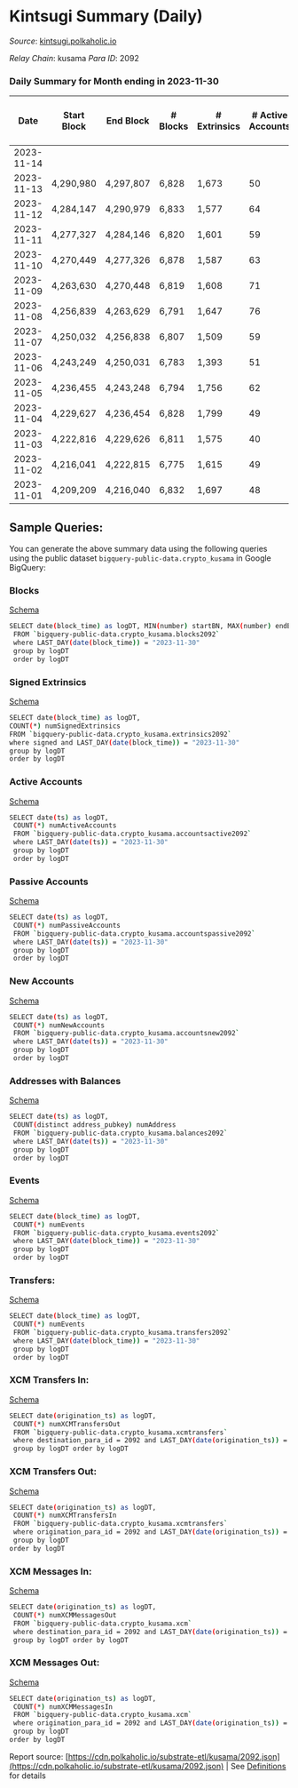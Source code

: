 # Kintsugi Summary (Daily)

_Source_: [kintsugi.polkaholic.io](https://kintsugi.polkaholic.io)

*Relay Chain*: kusama
*Para ID*: 2092



### Daily Summary for Month ending in 2023-11-30


| Date    | Start Block | End Block | # Blocks | # Extrinsics | # Active Accounts | # Passive Accounts | # New Accounts | # Addresses | # Events  | # Transfers ($USD) | # XCM Transfers In ($USD) | # XCM Transfers Out ($USD) | # XCM In | # XCM Out | Issues |
|---------|-------------|-----------|----------|--------------|-------------------|--------------------|----------------|-------------|-----------|--------------------|---------------------------|----------------------------|----------|-----------|--------|
| 2023-11-14 |  |  |  |  |  |  |  |  |  |   |   |   |  |  |  |
| 2023-11-13 | 4,290,980 | 4,297,807 | 6,828 | 1,673 | 50 | 10 | 2 | 16,758 | 62,362 | 6,893 ($3,632.15) | 7 ($338.85) | 5 ($84.35) | 15 | 8 |  |
| 2023-11-12 | 4,284,147 | 4,290,979 | 6,833 | 1,577 | 64 | 10 |  | 16,756 | 62,271 | 6,924 ($7,813.03) | 13 ($475.33) | 2 ($7.57) | 24 | 7 |  |
| 2023-11-11 | 4,277,327 | 4,284,146 | 6,820 | 1,601 | 59 | 9 |  | 16,752 | 62,155 | 6,879 ($1,940.42) | 3 ($11.67) | 2 ($163.95) | 9 | 3 |  |
| 2023-11-10 | 4,270,449 | 4,277,326 | 6,878 | 1,587 | 63 | 12 | 3 | 16,752 | 62,664 | 6,957 ($3,215.48) | 2 ($0.50) | 2 ($12.64) | 19 | 14 |  |
| 2023-11-09 | 4,263,630 | 4,270,448 | 6,819 | 1,608 | 71 | 13 | 3 | 16,749 | 62,168 | 6,927 ($4,730.43) | 2 ($27.15) | 10 ($382.96) | 20 | 15 |  |
| 2023-11-08 | 4,256,839 | 4,263,629 | 6,791 | 1,647 | 76 | 11 |  | 16,746 | 62,109 | 6,901 ($4,623.50) | 7 ($151.74) | 6 ($390.62) | 11 | 22 |  |
| 2023-11-07 | 4,250,032 | 4,256,838 | 6,807 | 1,509 | 59 | 11 | 3 | 16,746 | 61,896 | 6,944 ($4,730.89) | 17 ($444.48) | 9  | 101 | 116 |  |
| 2023-11-06 | 4,243,249 | 4,250,031 | 6,783 | 1,393 | 51 | 12 |  | 16,743 | 60,961 | 6,860 ($12,827.12) | 5 ($97.25) | 8  | 14 | 16 |  |
| 2023-11-05 | 4,236,455 | 4,243,248 | 6,794 | 1,756 | 62 | 11 | 1 | 16,743 | 62,753 | 6,910 ($6,478.10) | 4 ($92.85) | 17  | 26 | 41 |  |
| 2023-11-04 | 4,229,627 | 4,236,454 | 6,828 | 1,799 | 49 | 11 | 3 | 16,742 | 62,978 | 6,877 ($1,175.88) | 6 ($329.41) | 4 ($24.80) | 12 | 11 |  |
| 2023-11-03 | 4,222,816 | 4,229,626 | 6,811 | 1,575 | 40 | 8 |  | 16,739 | 61,760 | 6,860 ($1,337.02) | 2 ($45.28) | 4 ($165.12) | 6 | 8 |  |
| 2023-11-02 | 4,216,041 | 4,222,815 | 6,775 | 1,615 | 49 | 10 |  | 16,739 | 61,802 | 6,831 ($1,254.32) | 5 ($88.46) | 3 ($275.10) | 11 | 9 |  |
| 2023-11-01 | 4,209,209 | 4,216,040 | 6,832 | 1,697 | 48 | 10 |  | 16,739 | 62,465 | 6,891 ($2,018.56) | 5 ($56.39) | 4 ($255.80) | 10 | 8 |  |

## Sample Queries:
You can generate the above summary data using the following queries using the public dataset `bigquery-public-data.crypto_kusama` in Google BigQuery:


### Blocks 

[Schema](https://github.com/colorfulnotion/substrate-etl/blob/main/schema/blocks.json)

```bash
SELECT date(block_time) as logDT, MIN(number) startBN, MAX(number) endBN, COUNT(*) numBlocks 
 FROM `bigquery-public-data.crypto_kusama.blocks2092`  
 where LAST_DAY(date(block_time)) = "2023-11-30" 
 group by logDT 
 order by logDT
```

### Signed Extrinsics 

[Schema](https://github.com/colorfulnotion/substrate-etl/blob/main/schema/extrinsics.json)

```bash
SELECT date(block_time) as logDT, 
COUNT(*) numSignedExtrinsics 
FROM `bigquery-public-data.crypto_kusama.extrinsics2092`  
where signed and LAST_DAY(date(block_time)) = "2023-11-30" 
group by logDT 
order by logDT
```

### Active Accounts 

[Schema](https://github.com/colorfulnotion/substrate-etl/blob/main/schema/accountsactive.json)

```bash
SELECT date(ts) as logDT, 
 COUNT(*) numActiveAccounts 
 FROM `bigquery-public-data.crypto_kusama.accountsactive2092` 
 where LAST_DAY(date(ts)) = "2023-11-30" 
 group by logDT 
 order by logDT
```

### Passive Accounts 

[Schema](https://github.com/colorfulnotion/substrate-etl/blob/main/schema/accountspassive.json)

```bash
SELECT date(ts) as logDT, 
 COUNT(*) numPassiveAccounts 
 FROM `bigquery-public-data.crypto_kusama.accountspassive2092` 
 where LAST_DAY(date(ts)) = "2023-11-30" 
 group by logDT 
 order by logDT
```

### New Accounts 

[Schema](https://github.com/colorfulnotion/substrate-etl/blob/main/schema/accountsnew.json)

```bash
SELECT date(ts) as logDT, 
 COUNT(*) numNewAccounts 
 FROM `bigquery-public-data.crypto_kusama.accountsnew2092` 
 where LAST_DAY(date(ts)) = "2023-11-30" 
 group by logDT
 order by logDT
```

### Addresses with Balances 

[Schema](https://github.com/colorfulnotion/substrate-etl/blob/main/schema/balances.json)

```bash
SELECT date(ts) as logDT,
 COUNT(distinct address_pubkey) numAddress 
 FROM `bigquery-public-data.crypto_kusama.balances2092` 
 where LAST_DAY(date(ts)) = "2023-11-30" 
 group by logDT 
 order by logDT
```

### Events 

[Schema](https://github.com/colorfulnotion/substrate-etl/blob/main/schema/events.json)

```bash
SELECT date(block_time) as logDT, 
 COUNT(*) numEvents 
 FROM `bigquery-public-data.crypto_kusama.events2092` 
 where LAST_DAY(date(block_time)) = "2023-11-30" 
 group by logDT 
 order by logDT
```

### Transfers:

[Schema](https://github.com/colorfulnotion/substrate-etl/blob/main/schema/transfers.json)

```bash
SELECT date(block_time) as logDT, 
 COUNT(*) numEvents 
 FROM `bigquery-public-data.crypto_kusama.transfers2092` 
 where LAST_DAY(date(block_time)) = "2023-11-30" 
 group by logDT 
 order by logDT
```

### XCM Transfers In: 

[Schema](https://github.com/colorfulnotion/substrate-etl/blob/main/schema/xcmtransfers.json)

```bash
SELECT date(origination_ts) as logDT, 
 COUNT(*) numXCMTransfersOut 
 FROM `bigquery-public-data.crypto_kusama.xcmtransfers` 
 where destination_para_id = 2092 and LAST_DAY(date(origination_ts)) = "2023-11-30" 
 group by logDT order by logDT
```

### XCM Transfers Out: 

[Schema](https://github.com/colorfulnotion/substrate-etl/blob/main/schema/xcmtransfers.json)

```bash
SELECT date(origination_ts) as logDT, 
 COUNT(*) numXCMTransfersIn 
 FROM `bigquery-public-data.crypto_kusama.xcmtransfers` 
 where origination_para_id = 2092 and LAST_DAY(date(origination_ts)) = "2023-11-30" 
 group by logDT 
order by logDT
```

### XCM Messages In: 

[Schema](https://github.com/colorfulnotion/substrate-etl/blob/main/schema/xcm.json)

```bash
SELECT date(origination_ts) as logDT, 
 COUNT(*) numXCMMessagesOut 
 FROM `bigquery-public-data.crypto_kusama.xcm` 
 where destination_para_id = 2092 and LAST_DAY(date(origination_ts)) = "2023-11-30" 
 group by logDT order by logDT
```

### XCM Messages Out: 

[Schema](https://github.com/colorfulnotion/substrate-etl/blob/main/schema/xcm.json)

```bash
SELECT date(origination_ts) as logDT, 
 COUNT(*) numXCMMessagesIn 
 FROM `bigquery-public-data.crypto_kusama.xcm` 
 where origination_para_id = 2092 and LAST_DAY(date(origination_ts)) = "2023-11-30" 
 group by logDT 
order by logDT
```


Report source: [https://cdn.polkaholic.io/substrate-etl/kusama/2092.json](https://cdn.polkaholic.io/substrate-etl/kusama/2092.json) | See [Definitions](/DEFINITIONS.md) for details
